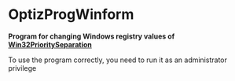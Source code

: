 # OptizProgWinform
**Program for changing Windows registry values of [Win32PrioritySeparation](https://forums.blurbusters.com/viewtopic.php?t=12142)**

To use the program correctly, you need to run it as an administrator privilege
